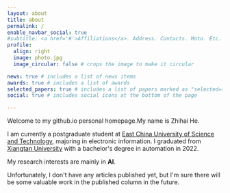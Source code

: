 ```yaml
---
layout: about
title: about
permalink: /
enable_navbar_social: true
#subtitle: <a href='#'>Affiliations</a>. Address. Contacts. Moto. Etc.
profile:
  align: right
  image: photo.jpg
  image_circular: false # crops the image to make it circular

news: true # includes a list of news items
awards: true # includes a list of awards
selected_papers: true # includes a list of papers marked as "selected={true}"
social: true # includes social icons at the bottom of the page

---
```


<!--Put your address / P.O. box / other info right below your picture. You can also disable any of these elements by editing `profile` property of the YAML header of your `_pages/about.md`. Edit `_bibliography/papers.bib` and Jekyll will render your [publications page](/al-folio/publications/) automatically.

Link to your social media connections, too. This theme is set up to use [Font Awesome icons](https://fontawesome.com/) and [Academicons](https://jpswalsh.github.io/academicons/), like the ones below. Add your Facebook, Twitter, LinkedIn, Google Scholar, or just disable all of them.-->

Welcome to my github.io personal homepage.My name is Zhihai He.

I am currently a postgraduate student at [East China University of Science and Technology](https://www.ecust.edu.cn/main.htm), majoring in electronic information. I graduated from [Xiangtan University](https://www.xtu.edu.cn/) with a bachelor's degree in automation in 2022.

My research interests are mainly in  **AI**.

Unfortunately, I don't have any articles published yet, but I'm sure there will be some valuable work in the published column in the future.
